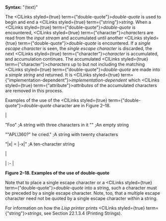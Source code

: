  



**Syntax:** "⟨text⟩" 



The <ClLinks styled={true} term={"double-quote"}><i>double-quote</i></ClLinks> is used to begin and end a <ClLinks styled={true} term={"string"}><i>string</i></ClLinks>. When a <ClLinks styled={true} term={"double-quote"}><i>double-quote</i></ClLinks> is encountered, <ClLinks styled={true} term={"character"}><i>characters</i></ClLinks> are read from the *input stream* and accumulated until another <ClLinks styled={true} term={"double-quote"}><i>double-quote</i></ClLinks> is encountered. If a *single escape character* is seen, the *single escape character* is discarded, the next <ClLinks styled={true} term={"character"}><i>character</i></ClLinks> is accumulated, and accumulation continues. The accumulated <ClLinks styled={true} term={"character"}><i>characters</i></ClLinks> up to but not including the matching <ClLinks styled={true} term={"double-quote"}><i>double-quote</i></ClLinks> are made into a *simple string* and returned. It is <ClLinks styled={true} term={"implementation-dependent"}><i>implementation-dependent</i></ClLinks> which <ClLinks styled={true} term={"attribute"}><i>attributes</i></ClLinks> of the accumulated characters are removed in this process. 



Examples of the use of the <ClLinks styled={true} term={"double-quote"}><i>double-quote</i></ClLinks> character are in Figure 2–18. 



|<p>"Foo" ;A string with three characters in it "" ;An empty string </p><p>"\"APL\\360?\" he cried." ;A string with twenty characters </p><p>"|x| = |-x|" ;A ten-character string</p>|

| :- |





**Figure 2–18. Examples of the use of double-quote** 



Note that to place a single escape character or a <ClLinks styled={true} term={"double-quote"}><i>double-quote</i></ClLinks> into a string, such a character must be preceded by a single escape character. Note, too, that a multiple escape character need not be quoted by a single escape character within a string. 



For information on how the *Lisp printer* prints <ClLinks styled={true} term={"string"}><i>strings</i></ClLinks>, see Section 22.1.3.4 (Printing Strings).
 